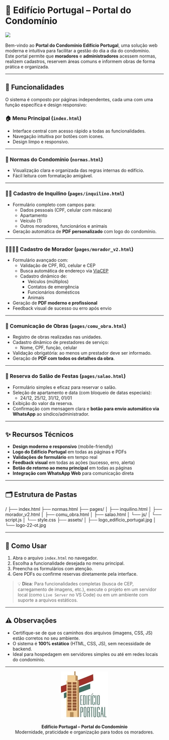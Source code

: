 # 🏢 Edifício Portugal – Portal do Condomínio
![](https://komarev.com/ghpvc/?username=nandofpc&color=blue&label=VISITAS)

Bem-vindo ao **Portal do Condomínio Edifício Portugal**, uma solução web moderna e intuitiva para facilitar a gestão do dia a dia do condomínio.  
Este portal permite que **moradores** e **administradores** acessem normas, realizem cadastros, reservem áreas comuns e informem obras de forma prática e organizada.

---

## 🌟 Funcionalidades

O sistema é composto por páginas independentes, cada uma com uma função específica e design responsivo:

### 🏠 Menu Principal (`index.html`)
- Interface central com acesso rápido a todas as funcionalidades.
- Navegação intuitiva por botões com ícones.
- Design limpo e responsivo.

---

### 📜 Normas do Condomínio (`normas.html`)
- Visualização clara e organizada das regras internas do edifício.
- Fácil leitura com formatação amigável.

---

### 🧑‍💼 Cadastro de Inquilino (`pages/inquilino.html`)
- Formulário completo com campos para:
  - Dados pessoais (CPF, celular com máscara)
  - Apartamento
  - Veículo (1)
  - Outros moradores, funcionários e animais
- Geração automática de **PDF personalizado** com logo do condomínio.

---

### 👨‍👩‍👧‍👦 Cadastro de Morador (`pages/morador_v2.html`)
- Formulário avançado com:
  - Validação de CPF, RG, celular e CEP
  - Busca automática de endereço via [ViaCEP](https://viacep.com.br)
  - Cadastro dinâmico de:
    - Veículos (múltiplos)
    - Contatos de emergência
    - Funcionários domésticos
    - Animais
- Geração de **PDF moderno e profissional**
- Feedback visual de sucesso ou erro após envio

---

### 🔨 Comunicação de Obras (`pages/comu_obra.html`)
- Registro de obras realizadas nas unidades.
- Cadastro dinâmico de prestadores de serviço:
  - Nome, CPF, função, celular
- Validação obrigatória: ao menos um prestador deve ser informado.
- Geração de **PDF com todos os detalhes da obra**.

---

### 🎉 Reserva do Salão de Festas (`pages/salao.html`)
- Formulário simples e eficaz para reservar o salão.
- Seleção de apartamento e data (com bloqueio de datas especiais):
  - 24/12, 25/12, 31/12, 01/01
- Exibição do valor da reserva.
- Confirmação com mensagem clara e **botão para envio automático via WhatsApp** ao síndico/administrador.

---

## ✨ Recursos Técnicos

- **Design moderno e responsivo** (mobile-friendly)
- **Logo do Edifício Portugal** em todas as páginas e PDFs
- **Validações de formulário** em tempo real
- **Feedback visual** em todas as ações (sucesso, erro, alerta)
- **Botão de retorno ao menu principal** em todas as páginas
- **Integração com WhatsApp Web** para comunicação direta

---

## 🗂️ Estrutura de Pastas
/
├── index.html
├── normas.html
├── pages/
│ ├── inquilino.html
│ ├── morador_v2.html
│ ├── comu_obra.html
│ ├── salao.html
│ └── js/
│ └── script.js
│ └── style.css
├── assets/
│ ├── logo_edificio_portugal.jpg
│ └── logo-22-ot.jpg


---

## 🚀 Como Usar

1. Abra o arquivo `index.html` no navegador.
2. Escolha a funcionalidade desejada no menu principal.
3. Preencha os formulários com atenção.
4. Gere PDFs ou confirme reservas diretamente pela interface.

> 💡 **Dica**: Para funcionalidades completas (busca de CEP, carregamento de imagens, etc.), execute o projeto em um servidor local (como `Live Server` no VS Code) ou em um ambiente com suporte a arquivos estáticos.

---

## ⚠️ Observações

- Certifique-se de que os caminhos dos arquivos (imagens, CSS, JS) estão corretos no seu ambiente.
- O sistema é **100% estático** (HTML, CSS, JS), sem necessidade de backend.
- Ideal para hospedagem em servidores simples ou até em redes locais do condomínio.

---


<div align="center">
  <img src="assets/logo_edificio_portugal.jpg" alt="Logo Edifício Portugal" width="150" />
  <p><strong>Edifício Portugal – Portal do Condomínio</strong><br>Modernidade, praticidade e organização para todos os moradores.</p>
</div>